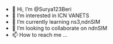 - 👋 Hi, I’m @Surya123Beri
- 👀 I’m interested in ICN VANETS
- 🌱 I’m currently learning ns3,ndnSIM
- 💞️ I’m looking to collaborate on ndnSIM
- 📫 How to reach me ...

<!---
Surya123Beri/Surya123Beri is a ✨ special ✨ repository because its `README.md` (this file) appears on your GitHub profile.
You can click the Preview link to take a look at your changes.
--->
